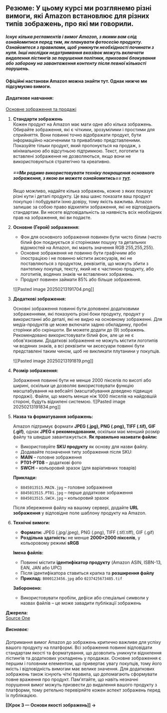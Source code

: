 ## **Резюме**:  У цьому курсі ми розглянемо різні вимоги, які Amazon встановлює для різних типів зображень, про які ми говорили.

##### Існує кілька регламентів і вимог Amazon, з якими вам слід ознайомитися перед тим, як планувати фотосесію продукту. Ознайомтеся з правилами, щоб уникнути необхідності починати з нуля. Інші наслідки недотримання вказівок можуть включати видалення лістингів за порушення політики, приховані блокування або заборону на завантаження контенту після певної кількості порушень.

#### Офіційні настанови Amazon можна знайти тут. Однак нижче ми підсумуємо вимоги.

#### Додаткове навчання:  
[Основне зображення та продажі](https://www.youtube.com/watch?v=92DpEN5U1Ew&t)

1. **Стандарти зображень**  
    Кожен продукт на Amazon має мати одне або кілька зображень. Обирайте зображення, які є чіткими, зрозумілими і простими для сприйняття. Вони повинні точно відображати продукт, бути інформаційно насиченими та привабливо представленими. Показуйте тільки продукт, який пропонується на продаж, з мінімальною або відсутньою підтримкою. Текст, логотипи та вставлені зображення не дозволяються, якщо вони не використовуються стратегічно та креативно.
    
    ##### ==Ми радимо використовувати техніку покращення основного зображення, з якою ви можете ознайомитись== [тут](https://myamazonguy.com/images/amazon-listing-images-guidelines/).  
    Якщо можливо, надайте кілька зображень, кожне з яких показує різні кути і деталі продукту. Це ваш шанс показати ваш продукт покупцю і побудувати їхню довіру, тому якість важлива. Amazon залишає за собою право відхиляти зображення, які не відповідають стандартам. Ви несете відповідальність за наявність всіх необхідних прав на зображення, які ви подаєте.
    
2. **Основне (Герой) зображення:**
    - Фон для основного зображення повинен бути чисто білим (чисто білий фон поєднується зі сторінками пошуку та детальних відомостей на Amazon, які мають значення RGB 255,255,255).
    - Основне зображення не повинно бути графічним або ілюстрацією і не повинно містити аксесуарів, які не поставляються з продуктом, реквізитів, що можуть збити з пантелику покупця, тексту, який не є частиною продукту, або логотипів, водяних знаків чи вставлених зображень.
    - Продукт повинен займати 85% або більше зображення.
    
	![[Pasted image 20250213191704.png]]
    
3. **Додаткові зображення:**
    
    Основні зображення повинні бути доповнені додатковими зображеннями, які показують різні боки продукту, продукт у використанні або деталі, які не видно на основному зображенні. Для медіа-продуктів це може включати задню обкладинку, пробні сторінки або скріншоти. Ви можете додати до (9) зображень.  
    Рекомендовано використовувати білий фон, але це не є обов'язковим. Додаткові зображення не можуть містити логотипів чи водяних знаків, а всі реквізити чи аксесуари повинні бути представлені таким чином, щоб не викликати плутанини у покупців.
    
	![[Pasted image 20250213191819.png]]
    
4. **Розмір зображення:**
    
    Зображення повинні бути не менше 2000 пікселів по висоті або ширині, оскільки це дозволяє використовувати функцію масштабування на вебсайті (масштабування доведено підвищує продажі). Файли, що мають менше ніж 1000 пікселів на найдовшій стороні, будуть відхилені системою.
	![[Pasted image 20250213191834.png]]
    
5. **Назва та форматування зображень:**
    
	Amazon підтримує формати **JPEG (.jpg), PNG (.png), TIFF (.tif), GIF (.gif)**, однак **JPEG є рекомендованим**, оскільки має менший розмір файлу та швидше завантажується.
	**Як правильно називати файли:** 
	- Використовуйте **SKU продукту** як основу для назви файлу.
	- Додавайте позначення типу зображення після SKU:
    - **MAIN** – головне зображення
    - **PT01-PT08** – додаткові фото
    - **SWCH** – кольоровий зразок (для варіативних товарів)
	
	**Приклади:**
	- `8845013515.MAIN.jpg` – головне зображення
	- `8845013515.PT01.jpg` – перше додаткове зображення
	- `8845013515.SWCH.jpg` – кольоровий зразок
	
	Після збереження файлу на вашому сервері, додайте **URL зображення** у відповідне поле шаблону продукту на Amazon.
    
6. **Технічні вимоги:**
    - **Формати:** JPEG (.jpg/.jpeg), PNG (.png), TIFF (.tif/.tiff), GIF (.gif)
	- **Роздільна здатність:** не менше **2000×2000 пікселів**, у кольоровому режимі **sRGB**
	 
	**Імена файлів:**
    - Повинні містити **ідентифікатор продукту** (Amazon ASIN, ISBN-13, EAN, JAN або UPC)
    - Після ідентифікатора ставиться крапка та **розширення файлу**
    - **Приклад:** `B000123456.jpg` або `0237425673485.tif`
	
	**Заборонено:**
    - Використовувати пробіли, дефіси або спеціальні символи у назвах файлів – це може завадити публікації зображень

**Джерела:**  
[Source One](https://sell.amazon.com/blog/amazon-product-listings)  
##### **Висновок**:
Дотримання вимог Amazon до зображень критично важливе для успіху вашого продукту на платформі. Всі зображення повинні відповідати стандартам якості та форматування, що дозволить уникнути відхилення лістингів та додаткових ускладнень у продажах. Основне зображення є першим і головним елементом, що привертає увагу покупців, тому його якість і відповідність вимогам має велике значення. Для додаткових зображень також існують чіткі правила, що допомагають сформувати повне враження про продукт. Пам'ятайте, що навіть незначні порушення вимог можуть призвести до видалення вашого продукту з платформи, тому ретельно перевіряйте кожен аспект зображень перед їх публікацією.

**[[Крок 3 — Основи якості зображень]] →**